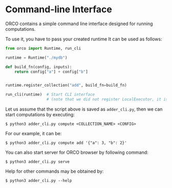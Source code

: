 # Command-line Interface

ORCO contains a simple command line interface designed for running computations.

To use it, you have to pass your created runtime It can be used
as follows:

```python
from orco import Runtime, run_cli

runtime = Runtime("./mydb")

def build_fn(config, inputs):
    return config["a"] + config["b"]


runtime.register_collection("add", build_fn=build_fn)

run_cli(runtime)  # Start CLI interface
                  # (note that we did not register LocalExecutor, it is managed by run_cli)
```

Let us assume that the script above is saved as `adder_cli.py`, then we can
start computations by executing:

```
$ python3 adder_cli.py compute <COLLECTION_NAME> <CONFIG>
```

For our example, it can be:

```
$ python3 adder_cli.py compute add '{"a": 3, "b": 2}'
```

You can also start server for ORCO browser by following command:

```
$ python3 adder_cli.py serve
```

Help for other commands may be obtained by:

```
$ python3 adder_cli.py --help
```